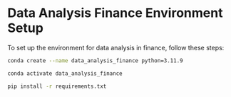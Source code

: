 # Data Analysis Finance Environment Setup

To set up the environment for data analysis in finance, follow these steps:

```bash
conda create --name data_analysis_finance python=3.11.9
```
```bash
conda activate data_analysis_finance
```
```bash
pip install -r requirements.txt
```